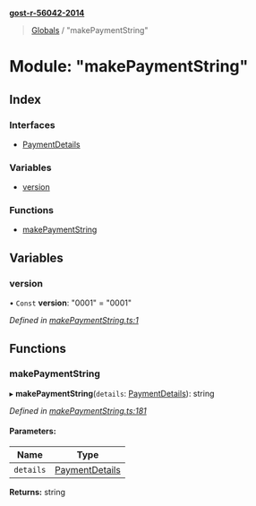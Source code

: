 **[gost-r-56042-2014](../README.md)**

> [Globals](../globals.md) / "makePaymentString"

# Module: "makePaymentString"

## Index

### Interfaces

* [PaymentDetails](../interfaces/_makepaymentstring_.paymentdetails.md)

### Variables

* [version](_makepaymentstring_.md#version)

### Functions

* [makePaymentString](_makepaymentstring_.md#makepaymentstring)

## Variables

### version

• `Const` **version**: \"0001\" = "0001"

*Defined in [makePaymentString.ts:1](https://github.com/kiraind/gost-r-56042-2014-js/blob/a2eb661/src/makePaymentString.ts#L1)*

## Functions

### makePaymentString

▸ **makePaymentString**(`details`: [PaymentDetails](../interfaces/_makepaymentstring_.paymentdetails.md)): string

*Defined in [makePaymentString.ts:181](https://github.com/kiraind/gost-r-56042-2014-js/blob/a2eb661/src/makePaymentString.ts#L181)*

#### Parameters:

Name | Type |
------ | ------ |
`details` | [PaymentDetails](../interfaces/_makepaymentstring_.paymentdetails.md) |

**Returns:** string
